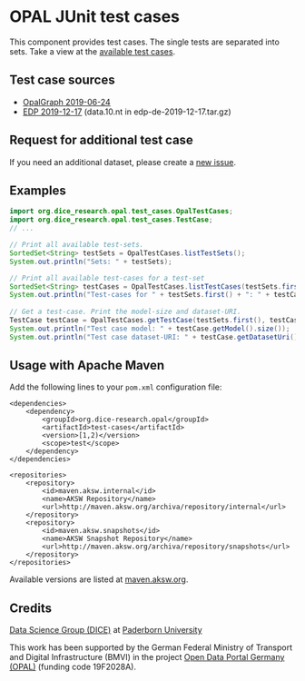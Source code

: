 # OPAL JUnit test cases

This component provides test cases. The single tests are separated into sets. Take a view at the [available test cases](src/main/resources/org/dice_research/opal/test_cases/sets/).


## Test case sources

-  [OpalGraph 2019-06-24](https://hobbitdata.informatik.uni-leipzig.de/OPAL/OpalGraph/2019-06-24/)
-  [EDP 2019-12-17](https://hobbitdata.informatik.uni-leipzig.de/OPAL/SourceGraphs/edp-2019-12-17/) (data.10.nt in edp-de-2019-12-17.tar.gz)


## Request for additional test case

If you need an additional dataset, please create a [new issue](https://github.com/projekt-opal/test-cases/issues/new/choose).


## Examples

```java
import org.dice_research.opal.test_cases.OpalTestCases;
import org.dice_research.opal.test_cases.TestCase;
// ...

// Print all available test-sets.
SortedSet<String> testSets = OpalTestCases.listTestSets();
System.out.println("Sets: " + testSets);

// Print all available test-cases for a test-set
SortedSet<String> testCases = OpalTestCases.listTestCases(testSets.first());
System.out.println("Test-cases for " + testSets.first() + ": " + testCases);
		
// Get a test-case. Print the model-size and dataset-URI.
TestCase testCase = OpalTestCases.getTestCase(testSets.first(), testCases.first());
System.out.println("Test case model: " + testCase.getModel().size());
System.out.println("Test case dataset-URI: " + testCase.getDatasetUri());
```


## Usage with Apache Maven

Add the following lines to your `pom.xml` configuration file:

	<dependencies>
		<dependency>
			<groupId>org.dice-research.opal</groupId>
			<artifactId>test-cases</artifactId>
			<version>[1,2)</version>
			<scope>test</scope>
		</dependency>
	</dependencies>
	
	<repositories>
		<repository>
			<id>maven.aksw.internal</id>
			<name>AKSW Repository</name>
			<url>http://maven.aksw.org/archiva/repository/internal</url>
		</repository>
		<repository>
			<id>maven.aksw.snapshots</id>
			<name>AKSW Snapshot Repository</name>
			<url>http://maven.aksw.org/archiva/repository/snapshots</url>
		</repository>
	</repositories>

Available versions are listed at [maven.aksw.org](https://maven.aksw.org/archiva/#advancedsearch~internal/org.dice-research.opal~test-cases~~~~~30).


## Credits

[Data Science Group (DICE)](https://dice-research.org/) at [Paderborn University](https://www.uni-paderborn.de/)

This work has been supported by the German Federal Ministry of Transport and Digital Infrastructure (BMVI) in the project [Open Data Portal Germany (OPAL)](http://projekt-opal.de/) (funding code 19F2028A).
